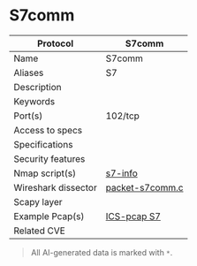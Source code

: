 # S7comm

| Protocol | S7comm |
|---|---|
| Name | S7comm |
| Aliases | S7 |
| Description |  |
| Keywords |  |
| Port(s) | 102/tcp |
| Access to specs |  |
| Specifications |  |
| Security features |  |
| Nmap script(s) | [s7-info](https://nmap.org/nsedoc/scripts/s7-info.html) |
| Wireshark dissector | [packet-s7comm.c](https://github.com/wireshark/wireshark/blob/master/epan/dissectors/packet-s7comm.c) |
| Scapy layer |  |
| Example Pcap(s) | [ICS-pcap S7](https://github.com/automayt/ICS-pcap/tree/master/S7) |
| Related CVE |  |



> All AI-generated data is marked with `*`.
